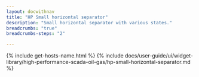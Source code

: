 ```yaml
---
layout: docwithnav
title: "HP Small horizontal separator"
description: "Small horizontal separator with various states."
breadcrumbs: "true"
breadcrumbs-steps: "2"

---
```

{% include get-hosts-name.html %}
{% include docs/user-guide/ui/widget-library/high-performance-scada-oil-gas/hp-small-horizontal-separator.md %}
